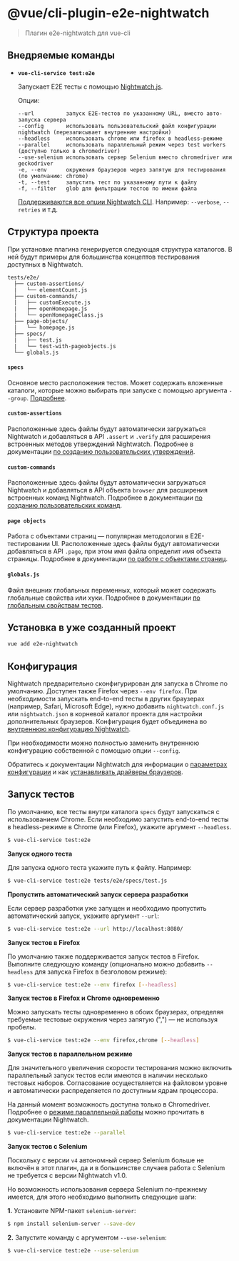 # @vue/cli-plugin-e2e-nightwatch

> Плагин e2e-nightwatch для vue-cli

## Внедряемые команды

- **`vue-cli-service test:e2e`**

  Запускает E2E тесты с помощью [Nightwatch.js](https://nightwatchjs.org).

  Опции:

  ```
  --url          запуск E2E-тестов по указанному URL, вместо авто-запуска сервера
  --config       использовать пользовательский файл конфигурации nightwatch (перезаписывает внутренние настройки)
  --headless     использовать chrome или firefox в headless-режиме
  --parallel     использовать параллельный режим через test workers (доступно только в chromedriver)
  --use-selenium использовать сервер Selenium вместо chromedriver или geckodriver
  -e, --env      окружения браузеров через запятую для тестирования (по умолчанию: chrome)
  -t, --test     запустить тест по указанному пути к файлу
  -f, --filter   glob для фильтрации тестов по имени файла
  ```

  [Поддерживаются все опции Nightwatch CLI](https://nightwatchjs.org/guide/running-tests/#command-line-options). Например: `--verbose`, `--retries` и т.д.

## Структура проекта

При установке плагина генерируется следующая структура каталогов. В ней будут примеры для большинства концептов тестирования доступных в Nightwatch.

```
tests/e2e/
  ├── custom-assertions/
  |   └── elementCount.js
  ├── custom-commands/
  |   ├── customExecute.js
  |   ├── openHomepage.js
  |   └── openHomepageClass.js
  ├── page-objects/
  |   └── homepage.js
  ├── specs/
  |   ├── test.js
  |   └── test-with-pageobjects.js
  └── globals.js
```

#### `specs`
Основное место расположения тестов. Может содержать вложенные каталоги, которые можно выбирать при запуске с помощью аргумента `--group`. [Подробнее](https://nightwatchjs.org/guide/running-tests/#test-groups).

#### `custom-assertions`
Расположенные здесь файлы будут автоматически загружаться Nightwatch и добавляться в API `.assert` и `.verify` для расширения встроенных методов утверждений Nightwatch. Подробнее в документации [по созданию пользовательских утверждений](https://nightwatchjs.org/guide/extending-nightwatch/#writing-custom-assertions).

#### `custom-commands`
Расположенные здесь файлы будут автоматически загружаться Nightwatch и добавляться в API объекта `browser` для расширения встроенных команд Nightwatch. Подробнее в документации [по созданию пользовательских команд](https://nightwatchjs.org/guide/extending-nightwatch/#writing-custom-commands).

#### `page objects`
Работа с объектами страниц — популярная методология в E2E-тестировании UI. Расположенные здесь файлы будут автоматически добавляться в API `.page`, при этом имя файла определит имя объекта страницы. Подробнее в документации [по работе с объектами страниц](https://nightwatchjs.org/guide/working-with-page-objects/).

#### `globals.js`
Файл внешних глобальных переменных, который может содержать глобальные свойства или хуки. Подробнее в документации [по глобальным свойствам тестов](https://nightwatchjs.org/gettingstarted/configuration/#test-globals).

## Установка в уже созданный проект

```sh
vue add e2e-nightwatch
```

## Конфигурация

Nightwatch предварительно сконфигурирован для запуска в Chrome по умолчанию. Доступен также Firefox через `--env firefox`. При необходимости запускать end-to-end тесты в других браузерах (например, Safari, Microsoft Edge), нужно добавить `nightwatch.conf.js` или `nightwatch.json` в корневой каталог проекта для настройки дополнительных браузеров. Конфигурация будет объединена во [внутреннюю конфигурацию Nightwatch](https://github.com/vuejs/vue-cli/blob/dev/packages/%40vue/cli-plugin-e2e-nightwatch/nightwatch.config.js).

При необходимости можно полностью заменить внутреннюю конфигурацию собственной с помощью опции `--config`.

Обратитесь к документации Nightwatch для информации о [параметрах конфигурации](https://nightwatchjs.org/gettingstarted/configuration/) и как [устанавливать драйверы браузеров](http://nightwatchjs.org/gettingstarted#browser-drivers-setup).

## Запуск тестов

По умолчанию, все тесты внутри каталога `specs` будут запускаться с использованием Chrome. Если необходимо запустить end-to-end тесты в headless-режиме в Chrome (или Firefox), укажите аргумент `--headless`.

```sh
$ vue-cli-service test:e2e
```

**Запуск одного теста**

Для запуска одного теста укажите путь к файлу. Например:

```sh
$ vue-cli-service test:e2e tests/e2e/specs/test.js
```

**Пропустить автоматический запуск сервера разработки**

Если сервер разработки уже запущен и необходимо пропустить автоматический запуск, укажите аргумент `--url`:

```sh
$ vue-cli-service test:e2e --url http://localhost:8080/
```

**Запуск тестов в Firefox**

По умолчанию также поддерживается запуск тестов в Firefox. Выполните следующую команду (опционально можно добавить `--headless` для запуска Firefox в безголовом режиме):

```sh
$ vue-cli-service test:e2e --env firefox [--headless]
```

**Запуск тестов в Firefox и Chrome одновременно**

Можно запускать тесты одновременно в обоих браузерах, определяя требуемые тестовые окружения через запятую (",") — не используя пробелы.

```sh
$ vue-cli-service test:e2e --env firefox,chrome [--headless]
```

**Запуск тестов в параллельном режиме**

Для значительного увеличения скорости тестирования можно включить параллельный запуск тестов если имеются в наличии несколько тестовых наборов. Согласование осуществляется на файловом уровне и автоматически распределяется по доступным ядрам процессора.

На данный момент возможность доступна только в Chromedriver. Подробнее о [режиме параллельной работы](https://nightwatchjs.org/guide/running-tests/#parallel-running) можно прочитать в документации Nightwatch.

```sh
$ vue-cli-service test:e2e --parallel
```

**Запуск тестов с Selenium**

Поскольку с версии `v4` автономный сервер Selenium больше не включён в этот плагин, да и в большинстве случаев работа с Selenium не требуется с версии Nightwatch v1.0.

Но возможность использования сервера Selenium по-прежнему имеется, для этого необходимо выполнить следующие шаги:

__1.__ Установите NPM-пакет `selenium-server`:

  ```sh
  $ npm install selenium-server --save-dev
  ```

__2.__ Запустите команду с аргументом `--use-selenium`:

  ```sh
  $ vue-cli-service test:e2e --use-selenium
  ```
